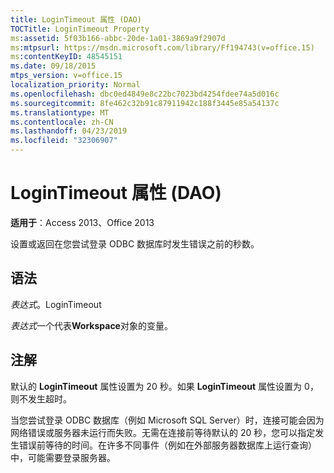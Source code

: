 ```yaml
---
title: LoginTimeout 属性 (DAO)
TOCTitle: LoginTimeout Property
ms:assetid: 5f03b166-abbc-20de-1a01-3869a9f2907d
ms:mtpsurl: https://msdn.microsoft.com/library/Ff194743(v=office.15)
ms:contentKeyID: 48545151
ms.date: 09/18/2015
mtps_version: v=office.15
localization_priority: Normal
ms.openlocfilehash: dbc0ed4849e8c22bc7023bd4254fdee74a5d016c
ms.sourcegitcommit: 8fe462c32b91c87911942c188f3445e85a54137c
ms.translationtype: MT
ms.contentlocale: zh-CN
ms.lasthandoff: 04/23/2019
ms.locfileid: "32306907"
---
```

# <a name="workspacelogintimeout-property-dao"></a>LoginTimeout 属性 (DAO)


**适用于**：Access 2013、Office 2013

设置或返回在您尝试登录 ODBC 数据库时发生错误之前的秒数。

## <a name="syntax"></a>语法

*表达式*。LoginTimeout

*表达式*一个代表**Workspace**对象的变量。

## <a name="remarks"></a>注解

默认的 **LoginTimeout** 属性设置为 20 秒。如果 **LoginTimeout** 属性设置为 0，则不发生超时。

当您尝试登录 ODBC 数据库（例如 Microsoft SQL Server）时，连接可能会因为网络错误或服务器未运行而失败。无需在连接前等待默认的 20 秒，您可以指定发生错误前等待的时间。在许多不同事件（例如在外部服务器数据库上运行查询）中，可能需要登录服务器。

